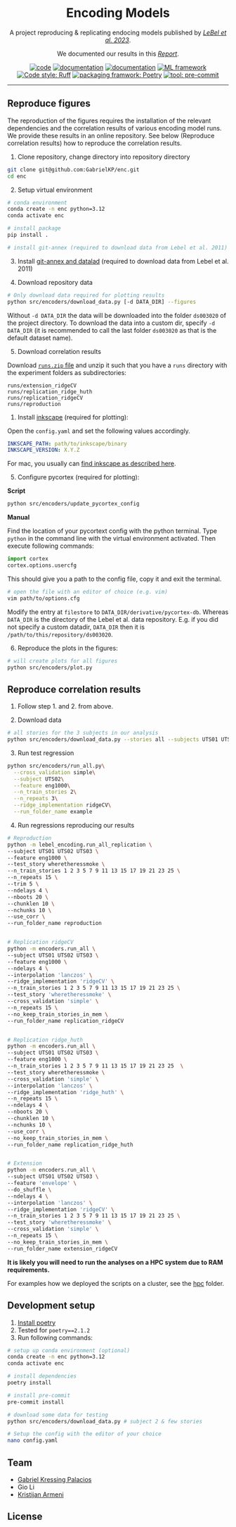 <h1 align="center">Encoding Models</h1>

<p align="center">A project reproducing & replicating endocing models published by <a href="https://github.com/HuthLab/deep-fMRI-dataset"><i>LeBel et al. 2023</i></a>.</p>
<p align="center">We documented our results in this <a href="https://kristijanarmeni.github.io/encoders_report/"><i>Report</i></a>.</p>

<p align="center">
<a href="https://www.python.org/"><img alt="code" src="https://img.shields.io/badge/code-Python-blue?logo=Python"></a>
<a href="https://gabrielkp.com/enc/"><img alt="documentation" src="https://img.shields.io/badge/docs-MkDocs-708FCC.svg?style=flat"></a>
<a href="https://kristijanarmeni.github.io/encoders_report/"><img alt="documentation" src="https://img.shields.io/badge/Report-MystMD-white?logo=Markdown"></a>
<a href="https://scikit-learn.org/stable/"><img alt="ML framework" src="https://img.shields.io/badge/ML-Scikit%20Learn-orange?logo=Scikit-learn"></a>
<a href="https://docs.astral.sh/ruff/"><img alt="Code style: Ruff" src="https://img.shields.io/badge/code%20style-Ruff-green?logo=Ruff"></a>
<a href="https://python-poetry.org/"><img alt="packaging framwork: Poetry" src="https://img.shields.io/badge/packaging-Poetry-lightblue?logo=Poetry"></a>
<a href="https://pre-commit.com/"><img alt="tool: pre-commit" src="https://img.shields.io/badge/tool-Pre%20Commit-yellow?logo=Pre-Commit"></a>
</p>

---

## Reproduce figures

The reproduction of the figures requires the installation of the relevant dependencies and the correlation results of various encoding model runs.
We provide these results in an online repository.
See below (Reproduce correlation results) how to reproduce the correlation results.

1. Clone repository, change directory into repository directory

```sh
git clone git@github.com:GabrielKP/enc.git
cd enc
```

2. Setup virtual environment

```sh
# conda environment
conda create -n enc python=3.12
conda activate enc

# install package
pip install .

# install git-annex (required to download data from Lebel et al. 2011)

```

3. Install [git-annex and datalad](https://handbook.datalad.org/en/latest/intro/installation.html) (required to download data from Lebel et al. 2011)

4. Download repository data

```sh
# Only download data required for plotting results
python src/encoders/download_data.py [-d DATA_DIR] --figures
```

Without `-d DATA_DIR` the data will be downloaded into the folder `ds003020` of the project directory.
To download the data into a custom dir, specify `-d DATA_DIR` (it is recommended to call the last folder `ds003020` as that is the default dataset name).

5. Download correlation results

Download [`runs.zip` file](https://osf.io/download/g9cy3) and unzip it such that you have a `runs` directory with the experiment folders as subdirectories:

```
runs/extension_ridgeCV
runs/replication_ridge_huth
runs/replication_ridgeCV
runs/reproduction
```

1. Install [inkscape](https://inkscape.org/) (required for plotting):

Open the `config.yaml` and set the following values accordingly.

```yaml
INKSCAPE_PATH: path/to/inkscape/binary
INKSCAPE_VERSION: X.Y.Z
```

For mac, you usually can [find inkscape as described here](https://stackoverflow.com/a/22085247).

5. Configure pycortex (required for plotting):

**Script**

```sh
python src/encoders/update_pycortex_config
```

**Manual**

Find the location of your pycortext config with the python terminal.
Type `python` in the command line with the virtual environment activated.
Then execute following commands:

```py
import cortex
cortex.options.usercfg
```

This should give you a path to the config file, copy it and exit the terminal.

```sh
# open the file with an editor of choice (e.g. vim)
vim path/to/options.cfg
```

Modify the entry at `filestore` to `DATA_DIR/derivative/pycortex-db`.
Whereas `DATA_DIR` is the directory of the Lebel et al. data repository.
E.g. if you did not specify a custom datadir, `DATA_DIR` then it is `/path/to/this/repository/ds003020`.

6. Reproduce the plots in the figures:

```sh
# will create plots for all figures
python src/encoders/plot.py
```

## Reproduce correlation results

1. Follow step 1. and 2. from above.

2. Download data

```sh
# all stories for the 3 subjects in our analysis
python src/encoders/download_data.py --stories all --subjects UTS01 UTS02 UTS03
```

3. Run test regression

```sh
python src/encoders/run_all.py\
  --cross_validation simple\
  --subject UTS02\
  --feature eng1000\
  --n_train_stories 2\
  --n_repeats 3\
  --ridge_implementation ridgeCV\
  --run_folder_name example
```

4. Run regressions reproducing our results

```sh
# Reproduction
python -m lebel_encoding.run_all_replication \
--subject UTS01 UTS02 UTS03 \
--feature eng1000 \
--test_story wheretheressmoke \
--n_train_stories 1 2 3 5 7 9 11 13 15 17 19 21 23 25 \
--n_repeats 15 \
--trim 5 \
--ndelays 4 \
--nboots 20 \
--chunklen 10 \
--nchunks 10 \
--use_corr \
--run_folder_name reproduction


# Replication ridgeCV
python -m encoders.run_all \
--subject UTS01 UTS02 UTS03 \
--feature eng1000 \
--ndelays 4 \
--interpolation 'lanczos' \
--ridge_implementation 'ridgeCV' \
--n_train_stories 1 2 3 5 7 9 11 13 15 17 19 21 23 25 \
--test_story 'wheretheressmoke' \
--cross_validation 'simple' \
--n_repeats 15 \
--no_keep_train_stories_in_mem \
--run_folder_name replication_ridgeCV


# Replication ridge_huth
python -m encoders.run_all \
--subject UTS01 UTS02 UTS03 \
--feature eng1000 \
--n_train_stories 1 2 3 5 7 9 11 13 15 17 19 21 23 25  \
--test_story wheretheressmoke \
--cross_validation 'simple' \
--interpolation 'lanczos' \
--ridge_implementation 'ridge_huth' \
--n_repeats 15 \
--ndelays 4 \
--nboots 20 \
--chunklen 10 \
--nchunks 10 \
--use_corr \
--no_keep_train_stories_in_mem \
--run_folder_name replication_ridge_huth


# Extension
python -m encoders.run_all \
--subject UTS01 UTS02 UTS03 \
--feature 'envelope' \
--do_shuffle \
--ndelays 4 \
--interpolation 'lanczos' \
--ridge_implementation 'ridgeCV' \
--n_train_stories 1 2 3 5 7 9 11 13 15 17 19 21 23 25 \
--test_story 'wheretheressmoke' \
--cross_validation 'simple' \
--n_repeats 15 \
--no_keep_train_stories_in_mem \
--run_folder_name extension_ridgeCV
```

**It is likely you will need to run the analyses on a HPC system due to RAM requirements.**

For examples how we deployed the scripts on a cluster, see the [hpc](hpc) folder.

## Development setup

1. [Install poetry](https://python-poetry.org/docs/#installation)
2. Tested for `poetry==2.1.2`
3. Run following commands:

```sh
# setup up conda environment (optional)
conda create -n enc python=3.12
conda activate enc

# install dependencies
poetry install

# install pre-commit
pre-commit install

# download some data for testing
python src/encoders/download_data.py # subject 2 & few stories

# Setup the config with the editor of your choice
nano config.yaml
```

## Team

- [Gabriel Kressing Palacios](https://gabrielkp.com/)
- Gio Li
- [Kristijan Armeni](https://www.kristijanarmeni.net/)

## License
